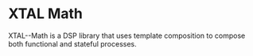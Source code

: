 XTAL Math
=========

XTAL--Math is a DSP library that uses template composition to compose both functional and stateful processes.
